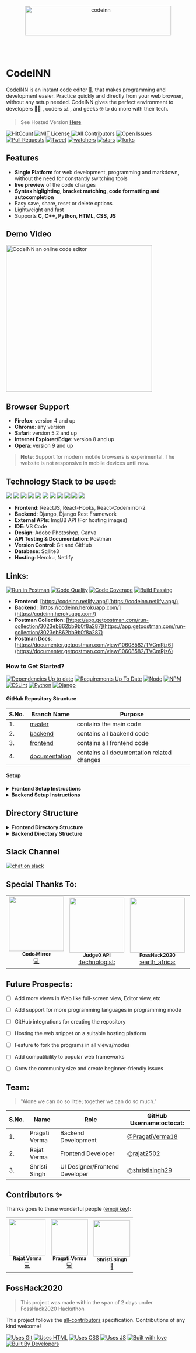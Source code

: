 <div align="center"> <img align="center" alt="codeinn" src="https://user-images.githubusercontent.com/42115530/92988202-e29fcb80-f4e6-11ea-8464-40a6d0bd5297.png" height='80' width='400'></div>

<br /><br />
# CodeINN
[CodeINN](https://codeinn.netlify.app/) is an instant code editor :page_with_curl:, that makes programming and development easier. Practice quickly and directly from your web browser, without any setup needed. CodeINN gives the perfect environment to developers :man_technologist: , coders :computer: , and geeks :nerd_face: to do more with their tech.

> See Hosted Version [Here](https://codeinn.netlify.app/)



<!-- ALL-CONTRIBUTORS-BADGE:START - Do not remove or modify this section -->
[![HitCount](http://hits.dwyl.com/rajat2502/CodeINN.svg)](http://hits.dwyl.com/rajat2502/CodeINN)
[![MIT License](https://img.shields.io/github/license/rajat2502/CodeINN)](https://github.com/rajat2502/CodeINN/blob/master/LICENSE)
[![All Contributors](https://img.shields.io/badge/all_contributors-3-orange.svg?style=flat-square)](#contributors-)
[![Open Issues](https://img.shields.io/github/issues/rajat2502/CodeINN)](https://github.com/rajat2502/CodeINN/issues)
[![Pull Requests](https://img.shields.io/github/issues-pr/rajat2502/CodeINN)](https://github.com/rajat2502/CodeINN/pulls)
[![Tweet](https://img.shields.io/twitter/url?style=social&url=https%3A%2F%2Fgithub.com%2Frajat2502%2FCodeINN)](https://github.com/rajat2502/CodeINN)
[![watchers](https://img.shields.io/github/watchers/rajat2502/CodeINN?style=social)](https://github.com/rajat2502/CodeINN/watchers)
[![stars](https://img.shields.io/github/stars/rajat2502/CodeINN?style=social)](https://github.com/rajat2502/CodeINN/stargazers)
[![forks](https://img.shields.io/github/forks/rajat2502/CodeINN?style=social)](https://github.com/rajat2502/CodeINN/network/members)


<!-- ALL-CONTRIBUTORS-BADGE:END -->

## Features
- **Single Platform** for web development, programming and markdown, without the need for constantly switching tools
- **live preview** of the code changes
- **Syntax higlighting, bracket matching, code formatting and autocompletion**
- Easy save, share, reset or delete options
- Lightweight and fast
- Supports **C, C++, Python, HTML, CSS, JS**

## Demo Video
<a href="https://youtu.be/xdtb31djE1Y" target="_blank" rel="noopener">
  <img src="https://i9.ytimg.com/vi_webp/xdtb31djE1Y/mqdefault.webp?sqp=CKy7-PoF&rs=AOn4CLAtWVB9XKyymMx283Nz9EobPYl2-g" alt="CodeINN an online code editor"
	title="CodeINN" width="400px" />
</a>

## Browser Support
- **Firefox**:	version 4 and up
- **Chrome**:	any version
- **Safari**:	version 5.2 and up
- **Internet Explorer/Edge**:	version 8 and up
- **Opera**:	version 9 and up
> **Note**: Support for modern mobile browsers is experimental. The website is not responsive in mobile devices until now.

## Technology Stack to be used:

<img src="https://img.shields.io/badge/html5%20-%23E34F26.svg?&style=for-the-badge&logo=html5&logoColor=white"/> <img src="https://img.shields.io/badge/css3%20-%231572B6.svg?&style=for-the-badge&logo=css3&logoColor=white"/>  <img src="https://img.shields.io/badge/python%20-%2314354C.svg?&style=for-the-badge&logo=python&logoColor=white"/> <img src="https://img.shields.io/badge/javascript%20-%23323330.svg?&style=for-the-badge&logo=javascript&logoColor=%23F7DF1E"/> <img src="https://img.shields.io/badge/react%20-%2320232a.svg?&style=for-the-badge&logo=react&logoColor=%2361DAFB"/>  <img src="https://img.shields.io/badge/django%20-%23092E20.svg?&style=for-the-badge&logo=django&logoColor=white"/>  <img src="https://img.shields.io/badge/markdown-%23000000.svg?&style=for-the-badge&logo=markdown&logoColor=white"/>  <img src="https://img.shields.io/badge/adobe%20photoshop%20-%2331A8FF.svg?&style=for-the-badge&logo=adobe%20photoshop&logoColor=white"/> <img src="https://img.shields.io/badge/github%20-%23121011.svg?&style=for-the-badge&logo=github&logoColor=white"/> <img src="https://img.shields.io/badge/heroku%20-%23430098.svg?&style=for-the-badge&logo=heroku&logoColor=white"/> <img src ="https://img.shields.io/badge/sqlite-%2307405e.svg?&style=for-the-badge&logo=sqlite&logoColor=white"/>

- **Frontend**: ReactJS, React-Hooks, React-Codemirror-2
- **Backend**: Django, Django Rest Framework
- **External APIs**: ImgBB API (For hosting images)
- **IDE**: VS Code
- **Design**: Adobe Photoshop, Canva
- **API Testing & Documentation**: Postman
- **Version Control**: Git and GitHub
- **Database**: Sqllite3
- **Hosting**: Heroku, Netlify

## Links:
[![Run in Postman](https://run.pstmn.io/button.svg)](https://app.getpostman.com/run-collection/3023eb862bb9b0f8a287)
[![Code Quality](https://img.shields.io/badge/code%20quality-A-brightgreen)](https://github.com/rajat2502/CodeINN)
[![Code Coverage](https://img.shields.io/badge/coverage-100%25-brightgreen)](https://github.com/rajat2502/CodeINN)
[![Build Passing](https://img.shields.io/badge/build-passing-brightgreen)](https://github.com/rajat2502/CodeINN)
- **Frontend**: [https://codeinn.netlify.app/](https://codeinn.netlify.app/)
- **Backend**: [https://codeinn.herokuapp.com/](https://codeinn.herokuapp.com/)
- **Postman Collection**: [https://app.getpostman.com/run-collection/3023eb862bb9b0f8a287](https://app.getpostman.com/run-collection/3023eb862bb9b0f8a287)
- **Postman Docs**: [https://documenter.getpostman.com/view/10608582/TVCmRjz6](https://documenter.getpostman.com/view/10608582/TVCmRjz6)


### How to Get Started?

[![Dependencies Up to date](https://img.shields.io/badge/dependencies-up%20to%20date-brightgreen)](https://github.com/rajat2502/CodeINN/blob/master/package-lock.json)
[![Requirements Up To Date](https://img.shields.io/badge/requirements-up%20to%20date-brightgreen)](https://github.com/rajat2502/CodeINN/blob/backend/requirements.txt)
[![Node](https://img.shields.io/badge/node%40latest-%3E%3D%206.0.0-brightgreen)](https://nodejs.org/en/)
[![NPM](https://img.shields.io/npm/v/npm/latest)](https://www.npmjs.com/)
[![ESLint](https://img.shields.io/badge/eslint-%5E3.0.0-blue)](https://eslint.org/)
[![Python](https://img.shields.io/badge/python-v3.7-blue)](https://www.python.org/)
[![Django](https://img.shields.io/badge/django%20versions-1.11%20%7C%202.0%20%7C%202.1-blue)](https://www.djangoproject.com/)


#### GitHub Repository Structure

| S.No. | Branch Name | Purpose |
| --------------- | --------------- | --------------- |
| 1. | [master](https://github.com/rajat2502/CodeINN/tree/master) | contains the main code  |
| 2. | [backend](https://github.com/rajat2502/CodeINN/tree/backend) | contains all backend code |
| 3. | [frontend](https://github.com/rajat2502/CodeINN/tree/frontend) | contains all frontend code |
| 4. | [documentation](https://github.com/rajat2502/CodeINN/tree/documentation) | contains all documentation related changes |

#### Setup


<details>
  <summary><strong>Frontend Setup Instructions</strong></summary>
  
  
- Fork and Clone the repo using
```
$ git clone https://github.com/rajat2502/CodeINN.git
$ cd CodeINN
```
- Change Branch to `frontend` using 
```
$ git checkout frontend
```
- Install node dependencies
```
$ npm install
```
- Run Server at localhost using
```
$ npm start
```

  
</details>


<details>
  <summary><strong>Backend Setup Instructions</strong></summary>

- Fork and Clone the repo using
```
$ git clone https://github.com/rajat2502/CodeINN.git
$ cd CodeINN
```
- Change Branch to `backend` using 
```
$ git checkout backend
```
- Setup Virtual environment
```
$ python3 -m venv env
```
- Activate the virtual environment
```
$ source env/bin/activate
```
- Install dependencies using
```
$ pip install -r requirements.txt
```
- Make migrations using
```
$ python manage.py makemigrations
```
- Migrate Database
```
$ python manage.py migrate
```
- Create a superuser
```
$ python manage.py createsuperuser
```
- Run server using
```
$ python manage.py runserver
``` 
</details>

## Directory Structure

<details>
  <summary><strong>Frontend Directory Structure</strong></summary>

📦CodeINN\
 ┣ 📂.github\
 ┃ ┣ 📂ISSUE_TEMPLATE\
 ┃ ┃ ┣ 📜bug_report.md\
 ┃ ┃ ┗ 📜feature_request.md\
 ┃ ┗ 📜PULL_REQUEST_TEMPLATE.md\
 ┣ 📂public\
 ┃ ┣ 📜fav.png\
 ┃ ┣ 📜index.html\
 ┃ ┣ 📜logo192.png\
 ┃ ┣ 📜logo512.png\
 ┃ ┗ 📜manifest.json\
 ┣ 📂src\
 ┃ ┣ 📂api\
 ┃ ┃ ┗ 📜index.js\
 ┃ ┣ 📂assets\
 ┃ ┃ ┣ 📂fonts\
 ┃ ┃ ┃ ┗ 📜ProximaNovaRegular.ttf\
 ┃ ┃ ┗ 📂img\
 ┃ ┃ ┃ ┣ 📜1.gif\
 ┃ ┃ ┃ ┣ 📜1.jpeg\
 ┃ ┃ ┃ ┣ 📜1.png\
 ┃ ┃ ┃ ┣ 📜2.png\
 ┃ ┃ ┃ ┣ 📜3.png\
 ┃ ┃ ┃ ┣ 📜4.png\
 ┃ ┃ ┃ ┣ 📜5.png\
 ┃ ┃ ┃ ┣ 📜6.png\
 ┃ ┃ ┃ ┣ 📜7.png\
 ┃ ┃ ┃ ┣ 📜8.webp\
 ┃ ┃ ┃ ┣ 📜9.webp\
 ┃ ┃ ┃ ┗ 📜logo.png\
 ┃ ┣ 📂components\
 ┃ ┃ ┣ 📂Dashboard\
 ┃ ┃ ┃ ┣ 📜AddCodeSnip.jsx\
 ┃ ┃ ┃ ┣ 📜AddMkdSnip.jsx\
 ┃ ┃ ┃ ┣ 📜AddWebSnip.jsx\
 ┃ ┃ ┃ ┣ 📜CodeSnip.jsx\
 ┃ ┃ ┃ ┣ 📜Dashboard.jsx\
 ┃ ┃ ┃ ┗ 📜index.js\
 ┃ ┃ ┣ 📂Home\
 ┃ ┃ ┃ ┣ 📜Home.jsx\
 ┃ ┃ ┃ ┗ 📜index.js\
 ┃ ┃ ┣ 📂Login\
 ┃ ┃ ┃ ┣ 📜Login.jsx\
 ┃ ┃ ┃ ┗ 📜index.js\
 ┃ ┃ ┣ 📂MarkDownPreviewer\
 ┃ ┃ ┃ ┣ 📜MarkDownPreviewer.jsx\
 ┃ ┃ ┃ ┗ 📜index.js\
 ┃ ┃ ┣ 📂ProgramEditor\
 ┃ ┃ ┃ ┣ 📜ProgramEditor.jsx\
 ┃ ┃ ┃ ┗ 📜index.js\
 ┃ ┃ ┣ 📂Signup\
 ┃ ┃ ┃ ┣ 📜Signup.jsx\
 ┃ ┃ ┃ ┗ 📜index.js\
 ┃ ┃ ┣ 📂WebEditor\
 ┃ ┃ ┃ ┣ 📜BottomBar.jsx\
 ┃ ┃ ┃ ┣ 📜DefaultWindow.jsx\
 ┃ ┃ ┃ ┣ 📜DisplayWindow.jsx\
 ┃ ┃ ┃ ┣ 📜Iframe.jsx\
 ┃ ┃ ┃ ┣ 📜ImageUpload.jsx\
 ┃ ┃ ┃ ┣ 📜Shortcuts.jsx\
 ┃ ┃ ┃ ┣ 📜WebCodeEditor.jsx\
 ┃ ┃ ┃ ┣ 📜WebEditor.jsx\
 ┃ ┃ ┃ ┗ 📜index.js\
 ┃ ┃ ┣ 📜CodeEditor.jsx\
 ┃ ┃ ┣ 📜Footer.jsx\
 ┃ ┃ ┣ 📜Icon.jsx\
 ┃ ┃ ┣ 📜Modal.jsx\
 ┃ ┃ ┗ 📜Navbar.jsx\
 ┃ ┣ 📂styles\
 ┃ ┃ ┣ 📜App.css\
 ┃ ┃ ┣ 📜index.css\
 ┃ ┃ ┗ 📜tailwind.css\
 ┃ ┣ 📂utils\
 ┃ ┃ ┣ 📜getIcons.js\
 ┃ ┃ ┣ 📜helpers.js\
 ┃ ┃ ┣ 📜parseMarkdown.js\
 ┃ ┃ ┗ 📜useModal.js\
 ┃ ┣ 📜App.jsx\
 ┃ ┗ 📜index.js\
 ┣ 📜.all-contributorsrc\
 ┣ 📜.gitignore\
 ┣ 📜CODE_OF_CONDUCT.md\
 ┣ 📜CONTRIBUTING.md\
 ┣ 📜LICENSE\
 ┣ 📜README.md\
 ┣ 📜jsconfig.json\
 ┣ 📜netlify.toml\
 ┣ 📜package-lock.json\
 ┣ 📜package.json\
 ┣ 📜postcss.config.js\
 ┗ 📜tailwind.js\

</details>
  
<details>
  <summary><strong>Backend Directory Structure</strong></summary>

📦CodeINN\
 ┣ 📂.vscode\
 ┃ ┗ 📜settings.json\
 ┣ 📂api\
 ┃ ┣ 📂migrations\
 ┃ ┃ ┗ 📜__init__.py\
 ┃ ┣ 📜__init__.py\
 ┃ ┣ 📜admin.py\
 ┃ ┣ 📜apps.py\
 ┃ ┣ 📜models.py\
 ┃ ┣ 📜tests.py\
 ┃ ┣ 📜urls.py\
 ┃ ┗ 📜views.py\
 ┣ 📂codeinn\
 ┃ ┣ 📜__init__.py\
 ┃ ┣ 📜asgi.py\
 ┃ ┣ 📜settings.py\
 ┃ ┣ 📜urls.py\
 ┃ ┣ 📜views.py\
 ┃ ┗ 📜wsgi.py\
 ┣ 📂snips\
 ┃ ┣ 📂migrations\
 ┃ ┃ ┣ 📜0001_initial.py\
 ┃ ┃ ┗ 📜__init__.py\
 ┃ ┣ 📜__init__.py\
 ┃ ┣ 📜admin.py\
 ┃ ┣ 📜apps.py\
 ┃ ┣ 📜models.py\
 ┃ ┣ 📜serializers.py\
 ┃ ┣ 📜tests.py\
 ┃ ┣ 📜urls.py\
 ┃ ┗ 📜views.py\
 ┣ 📂users\
 ┃ ┣ 📂migrations\
 ┃ ┃ ┣ 📜0001_initial.py\
 ┃ ┃ ┗ 📜__init__.py\
 ┃ ┣ 📜__init__.py\
 ┃ ┣ 📜admin.py\
 ┃ ┣ 📜apps.py\
 ┃ ┣ 📜forms.py\
 ┃ ┣ 📜models.py\
 ┃ ┣ 📜serializers.py\
 ┃ ┣ 📜tests.py\
 ┃ ┣ 📜urls.py\
 ┃ ┗ 📜views.py\
 ┣ 📜.gitignore\
 ┣ 📜README.md\
 ┣ 📜manage.py\
 ┗ 📜requirements.txt
  
</details>

## Slack Channel
[![chat on slack](https://img.shields.io/badge/chat-on%20slack-brightgreen)](https://join.slack.com/t/codeinnworkspace/shared_invite/zt-hncwfhlc-uZ48U49lBxBLKh_Xd1aXxQ)
<!-- [https://join.slack.com/t/codeinnworkspace/shared_invite/zt-hncwfhlc-uZ48U49lBxBLKh_Xd1aXxQ](https://join.slack.com/t/codeinnworkspace/shared_invite/zt-hncwfhlc-uZ48U49lBxBLKh_Xd1aXxQ)-->

## Special Thanks To:
                                                                                                                                     
<table>
  <tbody><tr>
    <td align="center"><a href="https://github.com/scniro/react-codemirror2"><img alt="" src="https://codemirror.net/doc/logo.png" width=150px height=150px ><br><sub><b>Code Mirror</b></sub></a><br><a href="https://github.com/scniro/react-codemirror2" title="Code">💻</a></td>
    <td align="center"><a href="https://github.com/judge0/judge0"><img alt="" src="https://avatars1.githubusercontent.com/u/25365178?s=200&v=4" width=150px height=150px ><br><sub><b>Judge0 API</b></sub></a><br><a href="https://github.com/judge0/judge0" title="Code">:technologist:</a></td>
<td align="center"><a href="https://fossunited.org/hackathon"><img alt="" src="https://avatars1.githubusercontent.com/u/61445214?s=200&v=4" width=150px height=150px ><br><sub><b>FossHack2020</b></sub></a><br><a href="https://fossunited.org/hackathon" title="Hackathon">:earth_africa:</a></td>
        <td align="center"><a href="https://imgbb.com/"><img alt="" src="https://iili.io/2qkMIS.png" width=150px height=150px ><br><sub><b>ImgBB API</b></sub></a><br><a href="https://imgbb.com/" title="Design">🎨</a></td>
  </tr>
</tbody></table>


## Future Prospects:

- [ ] Add more views in Web like full-screen view, Editor view, etc
- [ ] Add support for more programming languages in programming mode
- [ ] GitHub integrations for creating the repository
- [ ] Hosting the web snippet on a suitable hosting platform
- [ ] Feature to fork the programs in all views/modes
- [ ] Add compatibility to popular web frameworks
- [ ] Grow the community size and create beginner-friendly issues


## Team:

> "Alone we can do so little; together we can do so much."

| S.No. | Name | Role | GitHub Username:octocat: |
| --------------- | --------------- | --------------- | --------------- |
| 1. | Pragati Verma | Backend Development | [@PragatiVerma18](https://github.com/PragatiVerma18) |
| 2. | Rajat Verma | Frontend Developer| [@rajat2502](https://github.com/rajat2502)  |
| 3. | Shristi Singh | UI Designer/Frontend Developer | [@shristisingh29](https://github.com/shristisingh29)  |

## Contributors ✨

Thanks goes to these wonderful people ([emoji key](https://allcontributors.org/docs/en/emoji-key)):

<!-- ALL-CONTRIBUTORS-LIST:START - Do not remove or modify this section -->
<!-- prettier-ignore-start -->
<!-- markdownlint-disable -->
<table>
  <tbody><tr>
    <td align="center"><a href="https://rajat2502.github.io/portfolio/"><img alt="" src="https://avatars2.githubusercontent.com/u/42200276?v=4" width="100px;"><br><sub><b>Rajat Verma</b></sub></a><br><a href="https://github.com/rajat2502/CodeINN/commits?author=rajat2502" title="Code">💻</a></td>
    <td align="center"><a href="https://www.linkedin.com/in/PragatiVerma18/"><img alt="" src="https://avatars2.githubusercontent.com/u/42115530?v=4" width="100px;"><br><sub><b>Pragati Verma</b></sub></a><br><a href="https://github.com/rajat2502/CodeINN/commits?author=PragatiVerma18" title="Code">💻</a></td>
    <td align="center"><a href="https://github.com/shristisingh29"><img alt="" src="https://avatars1.githubusercontent.com/u/44435610?v=4" width="100px;"><br><sub><b>Shristi Singh</b></sub></a><br><a href="#design-shristisingh29" title="Design">🎨</a></td>
  </tr>
</tbody></table>


## FossHack2020
> This project was made within the span of 2 days under FossHack2020 Hackathon

<!-- markdownlint-enable -->
<!-- prettier-ignore-end -->
<!-- ALL-CONTRIBUTORS-LIST:END -->

This project follows the [all-contributors](https://github.com/all-contributors/all-contributors) specification. Contributions of any kind welcome!


[![Uses Git](https://forthebadge.com/images/badges/uses-git.svg)](https://github.com/rajat2502/CodeINN/) [![Uses HTML](https://forthebadge.com/images/badges/uses-html.svg)](https://github.com/rajat2502/CodeINN/) [![Uses CSS](https://forthebadge.com/images/badges/uses-css.svg)](https://github.com/rajat2502/CodeINN/) [![Uses JS](https://forthebadge.com/images/badges/uses-js.svg)](https://github.com/rajat2502/CodeINN/)
[![Built with love](https://forthebadge.com/images/badges/built-with-love.svg)](https://github.com/rajat2502/CodeINN) [![Built By Developers](https://forthebadge.com/images/badges/built-by-developers.svg)](https://github.com/rajat2502/CodeINN) 
